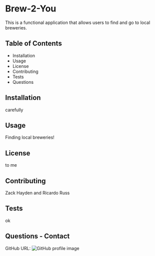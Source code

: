 # Brew-2-You 
 This is a functional application that allows users to find and go to local breweries. 
## Table of Contents 
* Installation 
* Usage 
* License 
* Contributing 
* Tests 
* Questions 
## Installation 
carefully 
## Usage 
Finding local breweries! 
## License 
to me 
## Contributing 
Zack Hayden and Ricardo Russ 
## Tests 
ok 
## Questions - Contact 
GitHub URL: ![GitHub profile image](https://avatars0.githubusercontent.com/u/60405600?v=4)